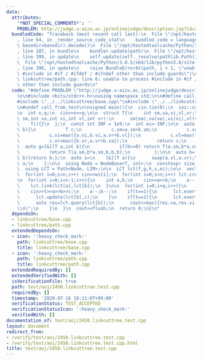 ```yaml
---
data:
  attributes:
    '*NOT_SPECIAL_COMMENTS*': ''
    PROBLEM: http://judge.u-aizu.ac.jp/onlinejudge/description.jsp?id=2450
  bundledCode: "Traceback (most recent call last):\n  File \"/opt/hostedtoolcache/Python/3.8.5/x64/lib/python3.8/site-packages/onlinejudge_verify/documentation/build.py\"\
    , line 64, in _render_source_code_stat\n    bundled_code = language.bundle(stat.path,\
    \ basedir=basedir).decode()\n  File \"/opt/hostedtoolcache/Python/3.8.5/x64/lib/python3.8/site-packages/onlinejudge_verify/languages/cplusplus.py\"\
    , line 187, in bundle\n    bundler.update(path)\n  File \"/opt/hostedtoolcache/Python/3.8.5/x64/lib/python3.8/site-packages/onlinejudge_verify/languages/cplusplus_bundle.py\"\
    , line 399, in update\n    self.update(self._resolve(pathlib.Path(included), included_from=path))\n\
    \  File \"/opt/hostedtoolcache/Python/3.8.5/x64/lib/python3.8/site-packages/onlinejudge_verify/languages/cplusplus_bundle.py\"\
    , line 398, in update\n    raise BundleErrorAt(path, i + 1, \"unable to process\
    \ #include in #if / #ifdef / #ifndef other than include guards\")\nonlinejudge_verify.languages.cplusplus_bundle.BundleErrorAt:\
    \ linkcuttree/path.cpp: line 6: unable to process #include in #if / #ifdef / #ifndef\
    \ other than include guards\n"
  code: "#define PROBLEM \"http://judge.u-aizu.ac.jp/onlinejudge/description.jsp?id=2450\"\
    \n\n#include <bits/stdc++.h>\nusing namespace std;\n\n#define call_from_test\n\
    #include \"../../linkcuttree/base.cpp\"\n#include \"../../linkcuttree/path.cpp\"\
    \n#undef call_from_test\n\nsigned main(){\n  cin.tie(0);\n  ios::sync_with_stdio(0);\n\
    \n  int n,q;\n  cin>>n>>q;\n\n  struct T{\n    int sm,va,vi,vl,vr;\n    T(int\
    \ sm,int va,int vi,int vl,int vr):\n      sm(sm),va(va),vi(vi),vl(vl),vr(vr){}\n\
    \    T(){}\n  };\n  const int INF = 1e9;\n  int ei=-INF;\n\n  auto f=[&](T a,T\
    \ b){\n           T c;\n           c.sm=a.sm+b.sm;\n           c.va=a.va+b.va;\n\
    \           c.vi=max({a.vi,b.vi,a.vr+b.vl});\n           c.vl=max({a.vl,a.va+b.vl});\n\
    \           c.vr=max({b.vr,a.vr+b.va});\n           return c;\n         };\n\n\
    \  auto g=[&](T a,int b){\n           if(b>=0) return T(a.sm,b*a.sm,b*a.sm,b*a.sm,b*a.sm);\n\
    \           return T(a.sm,b*a.sm,b,b,b);\n         };\n\n  auto h=[&](int,int\
    \ b){return b;};\n  auto s=\n    [&](T a){\n      swap(a.vl,a.vr);\n      return\
    \ a;\n    };\n\n  using Node = NodeBase<T, int>;\n  constexpr size_t LIM = 2e5+100;\n\
    \  using LCT = Path<Node, LIM>;\n\n  LCT lct(f,g,h,s,ei);\n\n  vector<int> ws(n);\n\
    \  for(int i=0;i<n;i++) cin>>ws[i];\n  for(int i=0;i<n;i++) lct.create(g(T(1,0,0,0,0),ws[i]));\n\
    \n  for(int i=0;i<n-1;i++){\n    int a,b;\n    cin>>a>>b;\n    a--;b--;\n    lct.evert(lct[b]);\n\
    \    lct.link(lct[a],lct[b]);\n  }\n\n  for(int i=0;i<q;i++){\n    int t,a,b,c;\n\
    \    cin>>t>>a>>b>>c;\n    a--;b--;\n    if(t==1){\n      lct.evert(lct[a]);\n\
    \      lct.update(lct[b],c);\n    }\n    if(t==2){\n      lct.evert(lct[a]);\n\
    \      auto res=lct.query(lct[b]);\n      cout<<max({res.va,res.vi,res.vl,res.vr})<<\"\
    \\n\";\n    }\n  }\n  cout<<flush;\n  return 0;\n}\n"
  dependsOn:
  - linkcuttree/base.cpp
  - linkcuttree/path.cpp
  extendedDependsOn:
  - icon: ':heavy_check_mark:'
    path: linkcuttree/base.cpp
    title: linkcuttree/base.cpp
  - icon: ':heavy_check_mark:'
    path: linkcuttree/path.cpp
    title: linkcuttree/path.cpp
  extendedRequiredBy: []
  extendedVerifiedWith: []
  isVerificationFile: true
  path: test/aoj/2450.linkcuttree.test.cpp
  requiredBy: []
  timestamp: '2020-07-16 18:11:07+09:00'
  verificationStatus: TEST_ACCEPTED
  verificationStatusIcon: ':heavy_check_mark:'
  verifiedWith: []
documentation_of: test/aoj/2450.linkcuttree.test.cpp
layout: document
redirect_from:
- /verify/test/aoj/2450.linkcuttree.test.cpp
- /verify/test/aoj/2450.linkcuttree.test.cpp.html
title: test/aoj/2450.linkcuttree.test.cpp
---
```

